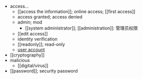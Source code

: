 - access...
    - [[access the information]]; online access; [[first access]]
    - access granted; access denied
    - admin; mod
        - [[system administrator]]; [[administration]]: 管理员权限
    - [[edit access]]
    - identity verification
    - [[readonly]]; read-only
    - [user account](https://workflowy.com/#/4ca6506c76e1)
- [[cryptography]]
- malicious
    - [[digital/virus]]
- [[password]]; security password
